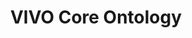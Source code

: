 ---
schema: default
title: VIVO Core Ontology
notes: >-
  An ontology of academic and research domain, developed in the framework of the
  VIVO project
organization: DataScientia Foundation
resources:
  - name: VIVO.UAN.owl
    url: >-
      http://git.knowdive.disi.unitn.it:8080/knowledge/LiveKnowledge/SREP/academics/raw/master/VIVO.UAN.owl
    format: owl
    description: >-
      An ontology of academic and research domain, developed in the framework of
      the VIVO project.
    license: Creative Commons Attribution 4.0
    status: Unannotated
    byteSize: '478.556'
    issued: '2014-07-12'
    language: en
    modified: '17 March 2020, 21:43 (UTC+01:00)'
    OntologyEngineeringTool: Protégé
    ontologyLanguage: owl
    ontologySyntax: rdf
    example: Unknown
    ReferenceLKRepository: SREP
    referenceOntology: Unknown
    referenceDatasets: Unknown
distribution: vivo-owl
keyword: Academy
publisher: DataScientia Foundation
category:
  - Upper-Level
versionNotes: '2017:  Annual review - OK'
landingPage: 'http://www.vivoweb.org/download'
accessRigths: Public
creator: VIVO Project Partners
hasVersion: Unknown
isVersionOf: Unknown
issued: '2014-07-12'
modified: '17 March 2020, 21:43 (UTC+01:00)'
language: en
provenance: 'LOV Version: 2017-04-06'
page: 'http://vivoweb.org/ontology/core'
wasGeneratedBy: VIVO Project
versionInfo: Version 1.6
formalityLevel: Teleontology
OntologyEngineeringMethodology: 'https://cns.iu.edu/docs/publications/2012-borner-vivobook.pdf#page=33'
acronym: vivo
CompetencyQuestion: Unknown
preferredNamespacePrefix: core
toDoList: To completely annotate.
namespacesGenerated: unknown
namespacesReused: Unknown
datasetLevel: Knowledge Level(L3-4)
spatialExtent: Unknown
temporalExtent: Unknown
datLicense: Creative Commons
DatOwner: Unknown
DatPublicationTimeStamp: Unknown
---